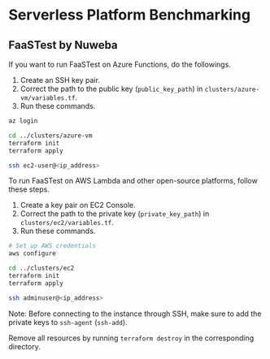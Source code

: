 # Serverless Platform Benchmarking

## FaaSTest by Nuweba

If you want to run FaaSTest on Azure Functions, do the followings.

1. Create an SSH key pair.
2. Correct the path to the public key (`public_key_path`) in `clusters/azure-vm/variables.tf`.
3. Run these commands.

```sh
az login

cd ../clusters/azure-vm
terraform init
terraform apply

ssh ec2-user@<ip_address>
```

To run FaaSTest on AWS Lambda and other open-source platforms, follow these steps.

1. Create a key pair on EC2 Console.
2. Correct the path to the private key (`private_key_path`) in `clusters/ec2/variables.tf`.
3. Run these commands.

```sh
# Set up AWS credentials
aws configure

cd ../clusters/ec2
terraform init
terraform apply

ssh adminuser@<ip_address>
```

Note: Before connecting to the instance through SSH, make sure to add the private keys to `ssh-agent` (`ssh-add`).

Remove all resources by running `terraform destroy` in the corresponding directory.
